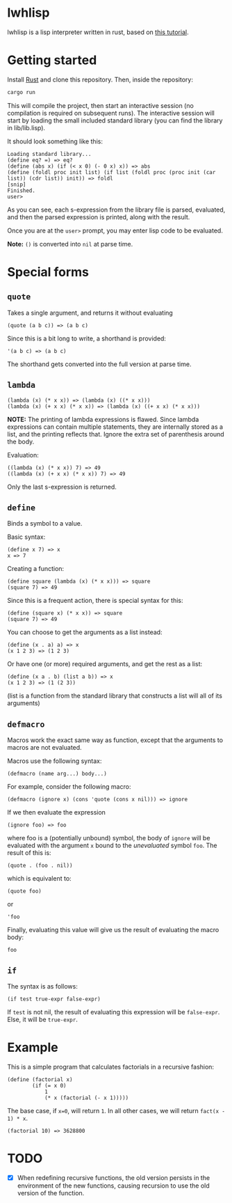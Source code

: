 # lwhlisp
lwhlisp is a lisp interpreter written in rust, based on [this tutorial](https://www.lwh.jp/lisp/index.html "Building LISP").

# Getting started

Install [Rust](https://www.rust-lang.org/ "Rust Programming Language") and clone this repository.
Then, inside the repository:

```sh
cargo run
```

This will compile the project, then start an interactive session (no compilation is required on subsequent runs).
The interactive session will start by loading the small included standard library (you can find the library in lib/lib.lisp).

It should look something like this:

```common-lisp
Loading standard library...
(define eq? =) => eq?
(define (abs x) (if (< x 0) (- 0 x) x)) => abs
(define (foldl proc init list) (if list (foldl proc (proc init (car list)) (cdr list)) init)) => foldl
[snip]
Finished.
user> 
```

As you can see, each s-expression from the library file is parsed, evaluated, and then the parsed expression is printed, along with the result.

Once you are at the `user>` prompt, you may enter lisp code to be evaluated.

**Note:**
`()` is converted into `nil` at parse time.

# Special forms

## `quote`

Takes a single argument, and returns it without evaluating
``` common-lisp
(quote (a b c)) => (a b c)
```

Since this is a bit long to write, a shorthand is provided:
``` common-lisp
'(a b c) => (a b c)
```

The shorthand gets converted into the full version at parse time.

## `lambda`

``` common-lisp
(lambda (x) (* x x)) => (lambda (x) ((* x x)))
(lambda (x) (+ x x) (* x x)) => (lambda (x) ((+ x x) (* x x)))
```

**NOTE:**
The printing of lambda expressions is flawed.
Since lambda expressions can contain multiple statements, they are internally stored as a list, and the printing reflects that.
Ignore the extra set of parenthesis around the body.

Evaluation:
``` common-lisp
((lambda (x) (* x x)) 7) => 49
((lambda (x) (+ x x) (* x x)) 7) => 49
```

Only the last s-expression is returned.

## `define`

Binds a symbol to a value.

Basic syntax:
``` common-lisp
(define x 7) => x
x => 7
```

Creating a function:
``` common-lisp
(define square (lambda (x) (* x x))) => square
(square 7) => 49
```

Since this is a frequent action, there is special syntax for this:
``` common-lisp
(define (square x) (* x x)) => square
(square 7) => 49
```

You can choose to get the arguments as a list instead:
``` common-lisp
(define (x . a) a) => x
(x 1 2 3) => (1 2 3)
```

Or have one (or more) required arguments, and get the rest as a list:

``` common-lisp
(define (x a . b) (list a b)) => x
(x 1 2 3) => (1 (2 3))
```

(list is a function from the standard library that constructs a list will all of its arguments)

## `defmacro`

Macros work the exact same way as function, except that the arguments to macros are not evaluated.

Macros use the following syntax:
``` common-lisp
(defmacro (name arg...) body...)
```

For example, consider the following macro:
``` common-lisp
(defmacro (ignore x) (cons 'quote (cons x nil))) => ignore
```

If we then evaluate the expression
``` common-lisp
(ignore foo) => foo
```
where foo is a (potentially unbound) symbol, the body of `ignore` will be evaluated with the argument `x` bound to the *unevaluated* symbol `foo`.
The result of this is:
``` common-lisp
(quote . (foo . nil))
```
which is equivalent to:
``` common-lisp
(quote foo)
```
or
``` common-lisp
'foo
```

Finally, evaluating this value will give us the result of evaluating the macro body:
``` common-lisp
foo
```

## `if`

The syntax is as follows:
``` common-lisp
(if test true-expr false-expr)
```

If `test` is not nil, the result of evaluating this expression will be `false-expr`. Else, it will be `true-expr`.

# Example
This is a simple program that calculates factorials in a recursive fashion:
``` common-lisp
(define (factorial x)
        (if (= x 0)
            1
            (* x (factorial (- x 1)))))
```

The base case, if `x=0`, will return `1`.
In all other cases, we will return `fact(x - 1) * x`.

``` common-lisp
(factorial 10) => 3628800
```


# TODO
- [X] When redefining recursive functions, the old version persists in the environment of the new functions, causing recursion to use the old version of the function.
